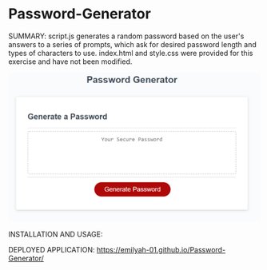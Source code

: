 # Password-Generator

SUMMARY:
script.js generates a random password based on the user's answers to a series of prompts, which ask for desired password length and types of characters to use.
index.html and style.css were provided for this exercise and have not been modified.

![User interface screenshot](/assets/img/password_generator_UI.png?raw=true)

INSTALLATION AND USAGE:

DEPLOYED APPLICATION:
https://emilyah-01.github.io/Password-Generator/
